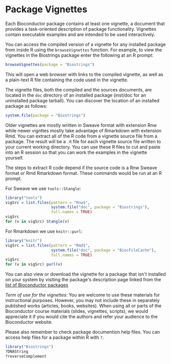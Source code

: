 # Package Vignettes

Each Bioconductor package contains at least one vignette, a document
that provides a task-oriented description of package
functionality. Vignettes contain executable examples and are intended
to be used interactively.

You can access the compiled version of a vignette for any installed package
from inside R using the `browseVignettes` function. For example, to
view the vignettes in the Biostrings package enter the following at an
R prompt:

```r
browseVignettes(package = "Biostrings")
```

This will open a web browser with links to the compiled vignette, as well as
a plain-text R file containing the code used in the vignette.

The vignette files, both the compiled and the sources documents,
are located in the `doc` directory of an installed package
(inst/doc for an uninstalled package tarball). You can discover the
location of an installed package as follows:

```r
system.file(package = "Biostrings")
```

Older vignettes are mostly written in Sweave format with extension Rnw while
newer vignttes mostly take advantage of Rmarkdown with extension Rmd. You can
extract all of the R code from a vignette source file from a package. The result
will be a `.R` file for each vignette source file written to your current
working directory. You can use these R files to cut and paste into an R
session so that you can work the examples in the vignette yourself.

The steps to extract R code depend if the source code is a Rnw Sweave format or
Rmd Rmarkdown format. These commands would be run at an R prompt.

For Sweave we use <code>tools::Stangle</code>:

```r
library("tools")
vigSrc = list.files(pattern = "Rnw$",
                    system.file("doc", package = "Biostrings"),
                    full.names = TRUE)
vigSrc
for (v in vigSrc) Stangle(v)
```

For Rmarkdown we use <code>knitr::purl</code>:

```r
library("knitr")
vigSrc = list.files(pattern = "Rmd$",
                    system.file("doc", package = "BiocFileCache"),
                    full.names = TRUE)
vigSrc
for (v in vigSrc) purl(v)
```

You can also view or download the vignette for a package that isn't installed
on your system by visiting the package's description page linked from
the [list of Bioconductor packages](/packages/release/bioc/)

_Term of use for the vignettes_: You are welcome to use these
materials for instructional purposes. However, you may not include
these in separately published works (articles, books, websites). When
using all or parts of the Bioconductor course materials (slides,
vignettes, scripts), we would appreciate it if you would cite the
authors and refer your audience to the Bioconductor website.

Please also remember to check package documention help files. You can access
help files for a package within R with <code>?</code>.

```r
library("Biostrings")
?DNAString
?reverseComplement
```